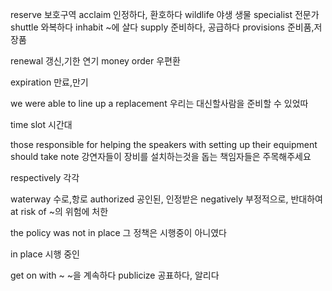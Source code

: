 reserve 보호구역
acclaim 인정하다, 환호하다
wildlife 야생 생물
specialist 전문가
shuttle 와복하다
inhabit ~에 살다
supply 준비하다, 공급하다
provisions 준비품,저장품

renewal 갱신,기한 연기
money order 우편환

expiration 만료,만기

we were able to line up a replacement
우리는 대신할사람을 준비할 수 있었따

time slot 시간대

those responsible for helping the speakers with setting up their equipment should take note
강연자들이 장비를 설치하는것을 돕는 책임자들은 주목해주세요

respectively 각각

waterway 수로,항로
authorized 공인된, 인정받은
negatively 부정적으로, 반대하여
at risk of ~의 위험에 처한

the policy was not in place
그 정책은 시행중이 아니였다

in place 시행 중인

get on with ~ ~을 계속하다
publicize 공표하다, 알리다
